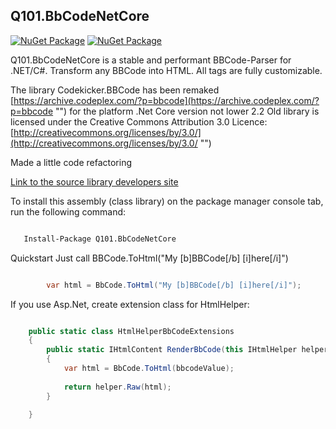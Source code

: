 ## Q101.BbCodeNetCore
[![NuGet Package](https://img.shields.io/nuget/v/Q101.Q101JsonMediaTypeFormatter.svg?style=for-the-badge&logo=appveyor)](https://www.nuget.org/packages/Q101.Q101JsonMediaTypeFormatter)
[![NuGet Package](https://img.shields.io/nuget/dt/Q101.Q101JsonMediaTypeFormatter.svg?style=for-the-badge&logo=appveyor)](https://www.nuget.org/packages/Q101.Q101JsonMediaTypeFormatter)


Q101.BbCodeNetCore is a stable and performant BBCode-Parser for .NET/C#. Transform any BBCode into HTML. All tags are fully customizable.

The library Codekicker.BBCode has been remaked [https://archive.codeplex.com/?p=bbcode](https://archive.codeplex.com/?p=bbcode "") for the platform .Net Core version not lower 2.2
Old library is licensed under the Creative Commons Attribution 3.0 Licence: [http://creativecommons.org/licenses/by/3.0/](http://creativecommons.org/licenses/by/3.0/ "")

Made a little code refactoring

[Link to the source library developers site]([url:http://codekicker.de] "")

 
To install this assembly (class library) on the package manager console tab, run the following command:
 
```bash

   Install-Package Q101.BbCodeNetCore

```

Quickstart
Just call BBCode.ToHtml("My [b]BBCode[/b] [i]here[/i]")

```cs

		var html = BbCode.ToHtml("My [b]BBCode[/b] [i]here[/i]");

```

If you use Asp.Net, create extension class for HtmlHelper:

```cs

	public static class HtmlHelperBbCodeExtensions
	{
		public static IHtmlContent RenderBbCode(this IHtmlHelper helper, string bbcodeValue)
		{
			var html = BbCode.ToHtml(bbcodeValue);
			
			return helper.Raw(html);
		}
		
	}

```


